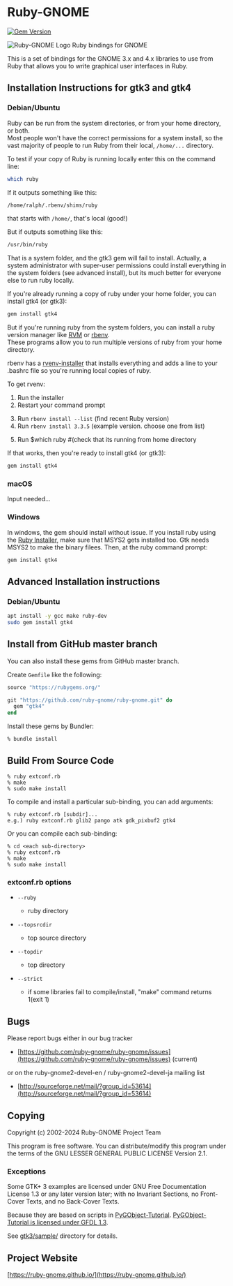 # Ruby-GNOME
[![Gem Version](https://badge.fury.io/rb/gtk4.svg)](https://badge.fury.io/rb/gtk4)

![Ruby-GNOME Logo](https://avatars1.githubusercontent.com/u/416159?v=3&s=200)
Ruby bindings for GNOME

This is a set of bindings for the GNOME 3.x and 4.x libraries to use
from Ruby that allows you to write graphical user interfaces in Ruby.

## Installation Instructions for gtk3 and gtk4

### Debian/Ubuntu

Ruby can be run from the system directories, or from your home directory, or both.  
Most people won't have the correct permissions for a system install, so the vast majority of
people to run Ruby from their local, `/home/...` directory.  

To test if your copy of Ruby is running locally enter this on the command line:

```bash
which ruby
```

If it outputs something like this:
```bash
/home/ralph/.rbenv/shims/ruby
```
that starts with `/home/`, that's local (good!) 

But if outputs something like this:
```bash
/usr/bin/ruby
```
That is a system folder, and the gtk3 gem will fail to install.  Actually,
a system administrator with super-user permissions could install everything
in the system folders (see advanced install), but its much better for everyone else to run ruby locally.

If you're already running a copy of ruby under your home folder, you can install gtk4 (or gtk3):

```bash
gem install gtk4
```

But if you're running ruby from the system folders, you can install a ruby version manager
like <a href=https://rvm.io>RVM</a> or <a href="https://github.com/rbenv/rbenv?tab=readme-ov-file">rbenv</a>.  
These programs allow you to run multiple versions of ruby from your home directory.

rbenv has a <a href=https://github.com/rbenv/rbenv-installer#rbenv-installer>rvenv-installer</a>
that installs everything and adds a line to your .bashrc file so you're running
local copies of ruby.

To get rvenv:
1) Run the installer
2) Restart your command prompt
3. Run `rbenv install --list` (find recent Ruby version)
4. Run `rbenv install 3.3.5` (example version.  choose one from list)
5) Run $which ruby              #(check that its running from home directory

If that works, then you're ready to install gtk4 (or gtk3):

```bash
gem install gtk4
```

### macOS

Input needed...

### Windows

In windows, the gem should install without issue.  If you install ruby using the <a href="https://rubyinstaller.org/">
Ruby Installer</a>, make sure that MSYS2 gets installed too.  Gtk needs MSYS2 to make the binary filees.
Then, at the ruby command prompt:

```bash
gem install gtk4
```


## Advanced Installation instructions

### Debian/Ubuntu

```bash
apt install -y gcc make ruby-dev
sudo gem install gtk4
```

## Install from GitHub master branch

You can also install these gems from GitHub master branch.

Create `Gemfile` like the following:

```ruby
source "https://rubygems.org/"

git "https://github.com/ruby-gnome/ruby-gnome.git" do
  gem "gtk4"
end
```

Install these gems by Bundler:

```console
% bundle install
```

## Build From Source Code

    % ruby extconf.rb
    % make
    % sudo make install

To compile and install a particular sub-binding, you can add arguments:

    % ruby extconf.rb [subdir]...
    e.g.) ruby extconf.rb glib2 pango atk gdk_pixbuf2 gtk4

Or you can compile each sub-binding:

    % cd <each sub-directory>
    % ruby extconf.rb
    % make
    % sudo make install

### extconf.rb options

* `--ruby`
  * ruby directory

* `--topsrcdir`
  * top source directory

* `--topdir`
  * top directory

* `--strict`
  * if some libraries fail to compile/install, "make"
    command returns 1(exit 1)

## Bugs

Please report bugs either in our bug tracker

* [https://github.com/ruby-gnome/ruby-gnome/issues](https://github.com/ruby-gnome/ruby-gnome/issues) (current)

or on the ruby-gnome2-devel-en / ruby-gnome2-devel-ja mailing list

* [http://sourceforge.net/mail/?group_id=53614](http://sourceforge.net/mail/?group_id=53614)

## Copying

Copyright (c) 2002-2024 Ruby-GNOME Project Team

This program is free software.
You can distribute/modify this program under the terms of
the GNU LESSER GENERAL PUBLIC LICENSE Version 2.1.

### Exceptions

Some GTK+ 3 examples are licensed under GNU Free Documentation License
1.3 or any later version later; with no Invariant Sections, no
Front-Cover Texts, and no Back-Cover Texts.

Because they are based on scripts in
[PyGObject-Tutorial](https://github.com/sebp/PyGObject-Tutorial).
[PyGObject-Tutorial is licensed under GFDL 1.3](https://github.com/sebp/PyGObject-Tutorial/blob/master/COPYING).

See [gtk3/sample/](/gtk3/sample) directory for details.

## Project Website

[https://ruby-gnome.github.io/](https://ruby-gnome.github.io/)
